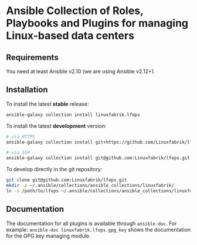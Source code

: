 # Ansible Collection of Roles, Playbooks and Plugins for managing Linux-based data centers

## Requirements

You need at least Ansible v2.10 (we are using Ansible v2.12+).


## Installation

To install the latest **stable** release:
```bash
ansible-galaxy collection install linuxfabrik.lfops
```

To install the latest **development** version:
```bash
# via HTTPS
ansible-galaxy collection install git+https://github.com/Linuxfabrik/lfops.git

# via SSH
ansible-galaxy collection install git@github.com:Linuxfabrik/lfops.git
```

To develop directly in the git repository:
```bash
git clone git@github.com:Linuxfabrik/lfops.git
mkdir -p ~/.ansible/collections/ansible_collections/linuxfabrik/
ln -s /path/to/lfops ~/.ansible/collections/ansible_collections/linuxfabrik/
```


## Documentation

The documentation for all plugins is available through `ansible-doc`. For example: `ansible-doc linuxfabrik.lfops.gpg_key` shows the documentation for the GPG key managing module.
